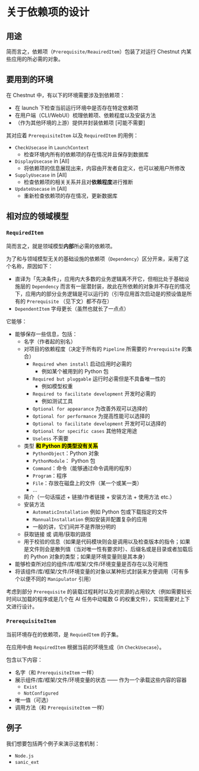 # 关于依赖项的设计

## 用途

简而言之，依赖项（`Prerequisite/ReauiredItem`）包装了对运行 Chestnut 内某些应用的所必需的对象。

## 要用到的环境

在 Chestnut 中，有以下的环境需要涉及到依赖项：

- 在 launch 下检查当前运行环境中是否存在特定依赖项
- 在用户端（CLI/WebUI）梳理依赖项、依赖程度以及安装方法
- （作为其他环境的上游）提供并封装依赖项 [可能不需要]

其对应着 `PrerequisiteItem` 以及 `RequiredItem` 的用例：

- `CheckUsecase` in `LaunchContext`
  - 检查环境内所有的依赖项的存在情况并且保存到数据库
- `DisplayUsecase` in [All]
  - 将依赖项的信息展现出来，内容由开发者自定义，也可以被用户所修改
- `SupplyUsecase` in [All]
  - 检查依赖项的相关关系并且对**依赖程度**进行推断
- `UpdateUsecase` in [All]
  - 重新检查依赖项的存在情况，更新数据库

## 相对应的领域模型

### `RequiredItem`

简而言之，就是领域模型**内部**所必需的依赖项。

为了和与领域模型无关的基础设施的依赖项（`Dependency`）区分开来，采用了这个名称，原因如下：

- 直译为「先决条件」，应用内大多数的业务逻辑离不开它，但相比处于基础设施层的 `Dependency` 而言有一层潜封装，故此在所依赖的对象并不存在的情况下，应用内的部分业务逻辑是可以运行的（引导应用首次启动是的预设值是所有的 `Prerequisite` （见下文）都不存在）
- `DependentItem` 字母更长（虽然也就长了一点点）

它能够：

- 能够保存一些信息，包括：
  - 名字（作者起的别名）
  - 对项目的依赖程度（决定于所有的 `Pipeline` 所需要的 `Prerequisite` 的集合）
    - `Required when install` 启动应用时必需的
      - 例如某个被用到的 Python 包
    - `Required but pluggable` 运行时必需但是不具备唯一性的
      - 例如模型权重
    - `Required to facilitate development` 开发时必需的
      - 例如测试工具
    - `Optional for appearance` 为改善外观可以选择的
    - `Optional for performance` 为提高性能可以选择的
    - `Optional to facilitate development` 开发时可以选择的
    - `Optional for specific cases` 其他特定用途
    - `Useless` 不需要
  - 类型 **<mark>和 Python 的类型没有关系</mark>**
    - `PythonObject`：Python 对象
    - `PythonModule`： Python 包
    - `Command`：命令（能够通过命令调用的程序）
    - `Program`：程序
    - `File`：存放在磁盘上的文件（某一个或某一类）
    - ...
  - 简介（一句话描述 + 链接/作者链接 + 安装方法 + 使用方法 etc.）
  - 安装方法
    - `AutomaticInstallation` 例如 Python 包或下载指定的文件
    - `MannualInstallation` 例如安装并配置复杂的应用
    - 一般的讲，它们间并不是界限分明的
  - 获取链接 或 调用/获取的路径
  - 用于校验的信息（如果是代码模块则会是调用以及检查版本的指令；如果是文件则会是散列值（当对唯一性有要求时）、后缀名或是目录或者加载后的 Python 对象的类型；如果是环境变量则是其本身）
- 能够检查所对应的组件/库/框架/文件/环境变量是否存在以及可用性
- 将该组件/库/框架/文件/环境变量的对象以某种形式封装来方便调用（可有多个以便不同的 `Manipulator` 引用）

考虑到部分 `Prerequisite` 的装载过程耗时以及对资源的占用较大（例如需要较长时间以加载的程序或是几个在 AI 任务中动辄数 G 的权重文件），实现需要对上下文进行设计。

### `PrerequisiteItem`

当前环境存在的依赖项，是 `RequiedItem` 的子集。

在应用中由 `RequiredItem` 根据当前的环境生成（in `CheckUsecase`）。

包含以下内容：

- 名字（和 `PrerequisiteItem` 一样）
- 展示组件/库/框架/文件/环境变量的状态 —— 作为一个承载这些内容的容器
  - `Exist`
  - `NotConfigured`
- 唯一值（可选）
- 调用方法（和 `PrerequisiteItem` 一样）

## 例子

我们想要包括两个例子来演示这套机制：

- `Node.js`
- `sanic_ext`

